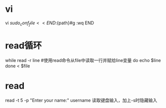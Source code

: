 # vi
vi ${sudo_conf_file} << END
:%s#SUDO_PATH#${path}#g
:wq
END

# read循环
while read -r line  #使用read命令从file中读取一行并赋给line变量
do
echo $line 
done < $file

# read
read -t 5 -p "Enter your name:" username 读取键盘输入，加上-s时隐藏输入

